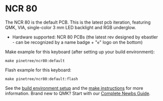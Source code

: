 # NCR 80


The NCR 80 is the default PCB. This is the latest pcb iteration, featuring QMK, VIA, single-color 3 mm LED backlight and RGB underglow.

* Hardware supported: NCR 80 PCBs (the latest rev designed by ebastler - can be recognized by a name badge + "`e`" logo on the bottom)

Make example for this keyboard (after setting up your build environment):

    make pinetree/ncr80:default

Flash example for this keyboard:

    make pinetree/ncr80:default:flash

See the [build environment setup](https://docs.qmk.fm/#/getting_started_build_tools) and the [make instructions](https://docs.qmk.fm/#/getting_started_make_guide) for more information. Brand new to QMK? Start with our [Complete Newbs Guide](https://docs.qmk.fm/#/newbs).
